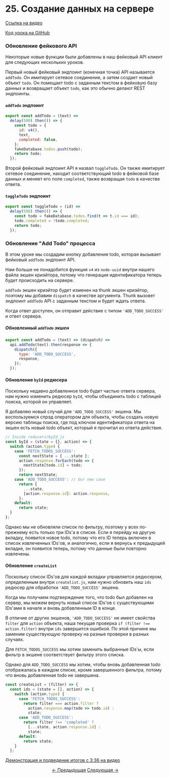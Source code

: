 # 25. Создание данных на сервере
[Ссылка на видео](https://egghead.io/lessons/javascript-redux-creating-data-on-the-server)

[Код урока на GitHub](https://github.com/gaearon/todos/tree/25-creating-data-on-the-server)

### Обновление фейкового API

Некоторые новые функции были добавлены в наш фейковый API клиент для следующих нескольких уроков.

Первый новый фейковый эндпоинт (конечная точка) API называется `addTodo`. Он имитирует сетевое соединение, а затем создает новый объект `todo`. Он помещает todo с заданным текстом в фейковую базу данных и возвращает объект `todo`, как это обычно делают REST эндпоинты.

#### `addTodo` эндпоинт
```javascript
export const addTodo = (text) =>
  delay(500).then(() => {
    const todo = {
      id: v4(),
      text,
      completed: false,
    };
    fakeDatabase.todos.push(todo);
    return todo;
  });
```

Второй фейковый эндпоинт API я назвал `toggleTodo`. Он также имитирует сетевое соединение, находит соответствующий todo в фейковой базе данных и меняет его поле `completed`, также возвращая  `todo` в качестве ответа.

#### `toggleTodo` эндпоинт
```javascript
export const toggleTodo = (id) =>
  delay(500).then(() => {
    const todo = fakeDatabase.todos.find(t => t.id === id);
    todo.completed = !todo.completed;
    return todo;
  });
```

### Обновление "Add Todo" процесса

В этом уроке мы создадим кнопку добавления todo, которая вызывает фейковый `addTodo` эндпоинт API.

Нам больше не понадобится функция `v4` из `node-uuid` внутри нашего файла экшен криэйтора, потому что генерация идентификатора теперь будет происходить на сервере.

`addTodo` экшен криэйтор будет изменен на thunk экшен криэйтор, поэтому мы добавим `dispatch` в качестве аргумента. Thunk вызовет эндпоинт `addTodo` API с заданным текстом и будет ждать ответа.

Когда ответ доступен, он отправит действие с типом `'ADD_TODO_SUCCESS'` и ответ сервера.

##### Обновленный `addTodo` экшен
```javascript
export const addTodo = (text) => (dispatch) =>
  api.addTodo(text).then(response => {
    dispatch({
      type: 'ADD_TODO_SUCCESS',
      response,
    });
  });
```

#### Обновление `byId` редюсера

Поскольку недавно добавленное todo будет частью ответа сервера, нам нужно изменить редюсер `byId`, чтобы объединить todo с таблицей поиска, которой он управляет.

Я добавляю новый случай для `'ADD_TODO_SUCCESS'` экшена. Мы воспользуемся спрэд оператором для объекта, чтобы создать новую версию таблицы поиска, где под ключом идентификатора ответа на экшен есть новый todo объект, который я прочитал из ответа действия.

```javascript
// Inside reducers/byId.js
const byId = (state = {}, action) => {
  switch (action.type) {
    case 'FETCH_TODOS_SUCCESS':
      const nextState = { ...state };
      action.response.forEach(todo => {
        nextState[todo.id] = todo;
      });
      return nextState;
    case 'ADD_TODO_SUCCESS': // Our new case
      return {
        ...state,
        [action.response.id]: action.response,
      };
    default:
      return state;
  }
};
```

Однако мы не обновляли список по фильтру, поэтому у всех по-прежнему есть только три IDs'а в списке. Если я перейду на другую вкладку, появится новое todo, потому что его  ID теперь включен в список извлеченных IDs'ов, и аналогично, если я вернусь к предыдущей вкладке, он появится теперь, потому что данные были повторно извлечены.

#### Обновление `createList`

Поскольку список IDs'ов для каждой вкладки управляется редюсером, определенным внутри `createlist.js`, нам нужно обновить наш `ids` редюсер для обработки `'ADD_TODO_SUCCESS'` экшена.

Когда мы получаем подтверждение того, что todo был добавлен на сервер, мы можем вернуть новый список IDs'ов с существующими IDs'ами в начале и вновь добавленным ID в конце.

В отличие от других экшенов, `'ADD_TODO_SUCCESS'` не имеет свойства `filter` для `action` объекта, наша текущая проверка `if (filter !== action.filter)`  внутри `ids` завершится ошибкой. По этой причине мы заменим существующую проверку на разные проверки в разных случаях.

Для `FETCH_TODOS_SUCCESS` мы хотим заменить выбранные IDs'ы, если фильтр в экшене соответствует фильтру этого списка.

Однако для `ADD_TODO_SUCCESS` мы хотим, чтобы вновь добавленная todo отображалась в каждом списке, кроме завершенного фильтра, потому что вновь добавленная todo не завершена.

```javascript
const createList = (filter) => {
  const ids = (state = [], action) => {
    switch (action.type) {
      case 'FETCH_TODOS_SUCCESS':
        return filter === action.filter ?
          action.response.map(todo => todo.id) :
          state;
      case 'ADD_TODO_SUCCESS':
        return filter !== 'completed' ?
          [...state, action.response.id] :
          state;
      default:
        return state;
    }
  };
```

[Демонстрация и подведение итогов с 3:36 на видео](https://egghead.io/lessons/javascript-redux-creating-data-on-the-server)


<p align="center">
<a href="./24-Displaying_Error_Messages.md"><- Предыдущая</a>
<a href="./26-Normalizing_API_Responses_with_normalizr.md">Следующая -></a>
</p>